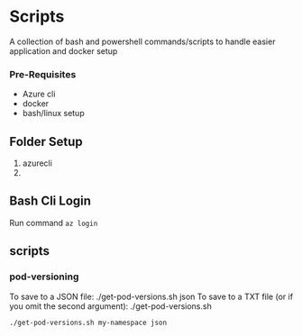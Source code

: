 # Scripts

A collection of bash and powershell commands/scripts to handle easier application and docker setup

### Pre-Requisites
- Azure cli
- docker
- bash/linux setup

## Folder Setup
1. azurecli
2.

## Bash Cli Login

Run command `az login`


## scripts

### pod-versioning
To save to a JSON file: ./get-pod-versions.sh <your-namespace> json
To save to a TXT file (or if you omit the second argument): ./get-pod-versions.sh <your-namespace>
```
./get-pod-versions.sh my-namespace json
```

